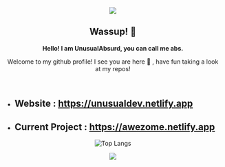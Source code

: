 <div align="center">
<img src="https://avatars.githubusercontent.com/u/78838768?v=4" />
</div>

<h2 align="center">
    Wassup! 👋
</h2>

<p align="center">
    <b>Hello! I am UnusualAbsurd, you can call me abs.</b>
</p>

<p align="center">
    Welcome to my github profile! I see you are here 👀 , have fun taking a look at my repos! 
</p>

<br />

* ## Website : https://unusualdev.netlify.app <br />
* ## Current Project : https://awezome.netlify.app

<div align="center">
    
![Top Langs](https://github-readme-stats.vercel.app/api/top-langs/?username=pacmard&layout=compact&theme=radical)

<img  src="https://github-readme-stats.vercel.app/api?username=UnusualABsurd&&show_icons=true&theme=tokyonight"/>

</div
